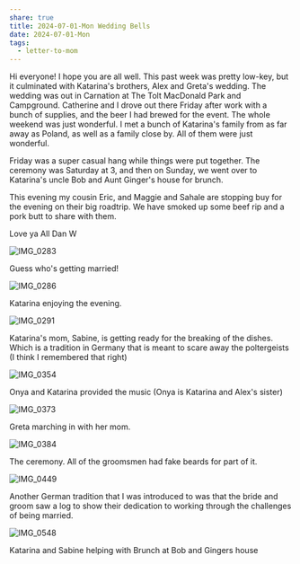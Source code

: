 ```yaml
---
share: true
title: 2024-07-01-Mon Wedding Bells
date: 2024-07-01-Mon
tags:
  - letter-to-mom
---
```


Hi everyone!  I hope you are all well.  This past week was pretty low-key, but it culminated with Katarina's brothers, Alex and Greta's wedding.   The wedding was out in Carnation at The Tolt MacDonald Park and Campground.  Catherine and I drove out there Friday after work with a bunch of supplies, and the beer I had brewed for the event.   The whole weekend was just wonderful.   I met a bunch of Katarina's family from as far away as Poland, as well as a family close by.  All of them were just wonderful.

Friday was a super casual hang while things were put together. The ceremony was Saturday at 3, and then on Sunday, we went over to Katarina's uncle Bob and Aunt Ginger's house for brunch.

This evening my cousin Eric, and Maggie and Sahale are stopping buy for the evening on their big roadtrip.  We have smoked up some beef rip and a pork butt to share with them.

Love ya All
Dan W


![IMG_0283](../attachments/IMG_0283.png)

Guess who's getting married!

![IMG_0286](../attachments/IMG_0286.png)

Katarina enjoying the evening.

![IMG_0291](../attachments/IMG_0291.png)

Katarina's mom, Sabine, is getting ready for the breaking of the dishes.  Which is a tradition in Germany that is meant to scare away the poltergeists (I think I remembered that right)

![IMG_0354](../attachments/IMG_0354.png)

Onya and Katarina provided the music (Onya is Katarina and Alex's sister)

![IMG_0373](../attachments/IMG_0373.png)

Greta marching in with her mom.

![IMG_0384](../attachments/IMG_0384.png)

The ceremony. All of the groomsmen had fake beards for part of it. 

![IMG_0449](../attachments/IMG_0449.png)

Another German tradition that I was introduced to was that the bride and groom saw a log to show their dedication to working through the challenges of being married.

![IMG_0548](../attachments/IMG_0548.png)

Katarina and Sabine helping with Brunch at Bob and Gingers house